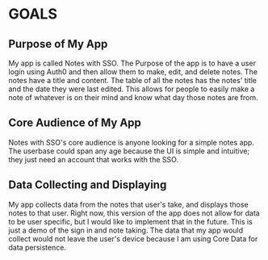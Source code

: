 # GOALS
## Purpose of My App
My app is called Notes with SSO. The Purpose of the app is to have a user login using Auth0 and then allow them to make, edit, and delete notes. The notes have a title and content. The table of all the notes has the notes' title and the date they were last edited. This allows for people to easily make a note of whatever is on their mind and know what day those notes are from.
## Core Audience of My App
Notes with SSO's core audience is anyone looking for a simple notes app. The userbase could span any age because the UI is simple and intuitive; they just need an account that works with the SSO.
## Data Collecting and Displaying
My app collects data from the notes that user's take, and displays those notes to that user. Right now, this version of the app does not allow for data to be user specific, but I would like to implement that in the future. This is just a demo of the sign in and note taking. The data that my app would collect would not leave the user's device because I am using Core Data for data persistence.
